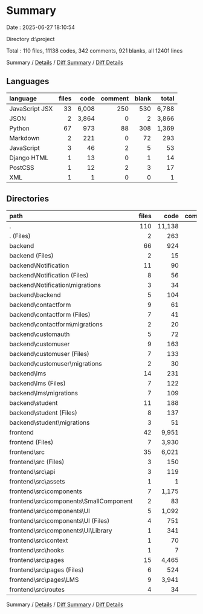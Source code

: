 # Summary

Date : 2025-06-27 18:10:54

Directory d:\\project

Total : 110 files,  11138 codes, 342 comments, 921 blanks, all 12401 lines

Summary / [Details](details.md) / [Diff Summary](diff.md) / [Diff Details](diff-details.md)

## Languages
| language | files | code | comment | blank | total |
| :--- | ---: | ---: | ---: | ---: | ---: |
| JavaScript JSX | 33 | 6,008 | 250 | 530 | 6,788 |
| JSON | 2 | 3,864 | 0 | 2 | 3,866 |
| Python | 67 | 973 | 88 | 308 | 1,369 |
| Markdown | 2 | 221 | 0 | 72 | 293 |
| JavaScript | 3 | 46 | 2 | 5 | 53 |
| Django HTML | 1 | 13 | 0 | 1 | 14 |
| PostCSS | 1 | 12 | 2 | 3 | 17 |
| XML | 1 | 1 | 0 | 0 | 1 |

## Directories
| path | files | code | comment | blank | total |
| :--- | ---: | ---: | ---: | ---: | ---: |
| . | 110 | 11,138 | 342 | 921 | 12,401 |
| . (Files) | 2 | 263 | 0 | 74 | 337 |
| backend | 66 | 924 | 88 | 300 | 1,312 |
| backend (Files) | 2 | 15 | 3 | 6 | 24 |
| backend\\Notification | 11 | 90 | 5 | 39 | 134 |
| backend\\Notification (Files) | 8 | 56 | 3 | 25 | 84 |
| backend\\Notification\\migrations | 3 | 34 | 2 | 14 | 50 |
| backend\\backend | 5 | 104 | 59 | 55 | 218 |
| backend\\contactform | 9 | 61 | 4 | 21 | 86 |
| backend\\contactform (Files) | 7 | 41 | 3 | 13 | 57 |
| backend\\contactform\\migrations | 2 | 20 | 1 | 8 | 29 |
| backend\\customauth | 5 | 72 | 1 | 20 | 93 |
| backend\\customuser | 9 | 163 | 2 | 41 | 206 |
| backend\\customuser (Files) | 7 | 133 | 1 | 33 | 167 |
| backend\\customuser\\migrations | 2 | 30 | 1 | 8 | 39 |
| backend\\lms | 14 | 231 | 8 | 73 | 312 |
| backend\\lms (Files) | 7 | 122 | 2 | 35 | 159 |
| backend\\lms\\migrations | 7 | 109 | 6 | 38 | 153 |
| backend\\student | 11 | 188 | 6 | 45 | 239 |
| backend\\student (Files) | 8 | 137 | 4 | 31 | 172 |
| backend\\student\\migrations | 3 | 51 | 2 | 14 | 67 |
| frontend | 42 | 9,951 | 254 | 547 | 10,752 |
| frontend (Files) | 7 | 3,930 | 2 | 14 | 3,946 |
| frontend\\src | 35 | 6,021 | 252 | 533 | 6,806 |
| frontend\\src (Files) | 3 | 150 | 3 | 14 | 167 |
| frontend\\src\\api | 3 | 119 | 0 | 30 | 149 |
| frontend\\src\\assets | 1 | 1 | 0 | 0 | 1 |
| frontend\\src\\components | 7 | 1,175 | 54 | 101 | 1,330 |
| frontend\\src\\components\\SmallComponent | 2 | 83 | 3 | 7 | 93 |
| frontend\\src\\components\\UI | 5 | 1,092 | 51 | 94 | 1,237 |
| frontend\\src\\components\\UI (Files) | 4 | 751 | 40 | 62 | 853 |
| frontend\\src\\components\\UI\\Library | 1 | 341 | 11 | 32 | 384 |
| frontend\\src\\context | 1 | 70 | 0 | 18 | 88 |
| frontend\\src\\hooks | 1 | 7 | 0 | 0 | 7 |
| frontend\\src\\pages | 15 | 4,465 | 195 | 365 | 5,025 |
| frontend\\src\\pages (Files) | 6 | 524 | 9 | 45 | 578 |
| frontend\\src\\pages\\LMS | 9 | 3,941 | 186 | 320 | 4,447 |
| frontend\\src\\routes | 4 | 34 | 0 | 5 | 39 |

Summary / [Details](details.md) / [Diff Summary](diff.md) / [Diff Details](diff-details.md)